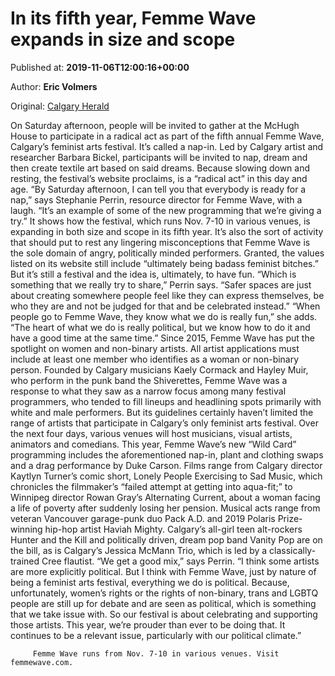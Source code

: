 
# In its fifth year, Femme Wave expands in size and scope

Published at: **2019-11-06T12:00:16+00:00**

Author: **Eric Volmers**

Original: [Calgary Herald](https://calgaryherald.com/entertainment/in-its-fifth-year-femme-wave-expands-in-size-and-scope)

On Saturday afternoon, people will be invited to gather at the McHugh House to participate in a radical act as part of the fifth annual Femme Wave, Calgary’s feminist arts festival.
It’s called a nap-in. Led by Calgary artist and researcher Barbara Bickel, participants will be invited to nap, dream and then create textile art based on said dreams. Because slowing down and resting, the festival’s website proclaims, is a “radical act” in this day and age.
“By Saturday afternoon, I can tell you that everybody is ready for a nap,” says Stephanie Perrin, resource director for Femme Wave, with a laugh. “It’s an example of some of the new programming that we’re giving a try.”
It shows how the festival, which runs Nov. 7-10 in various venues, is expanding in both size and scope in its fifth year. It’s also the sort of activity that should put to rest any lingering misconceptions that Femme Wave is the sole domain of angry, politically minded performers. Granted, the values listed on its website still include “ultimately being badass feminist bitches.” But it’s still a festival and the idea is, ultimately, to have fun.
“Which is something that we really try to share,” Perrin says. “Safer spaces are just about creating somewhere people feel like they can express themselves, be who they are and not be judged for that and be celebrated instead.”
“When people go to Femme Wave, they know what we do is really fun,” she adds. “The heart of what we do is really political, but we know how to do it and have a good time at the same time.”
Since 2015, Femme Wave has put the spotlight on women and non-binary artists. All artist applications must include at least one member who identifies as a woman or non-binary person. Founded by Calgary musicians Kaely Cormack and Hayley Muir, who perform in the punk band the Shiverettes, Femme Wave was a response to what they saw as a narrow focus among many festival programmers, who tended to fill lineups and headlining spots primarily with white and male performers.
But its guidelines certainly haven’t limited the range of artists that participate in Calgary’s only feminist arts festival. Over the next four days, various venues will host musicians, visual artists, animators and comedians. This year, Femme Wave’s new “Wild Card” programming includes the aforementioned nap-in, plant and clothing swaps and a drag performance by Duke Carson.
Films range from Calgary director Kaytlyn Turner’s comic short, Lonely People Exercising to Sad Music, which chronicles the filmmaker’s “failed attempt at getting into aqua-fit;” to Winnipeg director Rowan Gray’s Alternating Current, about a woman facing a life of poverty after suddenly losing her pension.
Musical acts range from veteran Vancouver garage-punk duo Pack A.D. and 2019 Polaris Prize-winning hip-hop artist Haviah Mighty. Calgary’s all-girl teen alt-rockers Hunter and the Kill and politically driven, dream pop band Vanity Pop are on the bill, as is Calgary’s Jessica McMann Trio, which is led by a classically-trained Cree flautist.
“We get a good mix,” says Perrin. “I think some artists are more explicitly political. But I think with Femme Wave, just by nature of being a feminist arts festival, everything we do is political. Because, unfortunately, women’s rights or the rights of non-binary, trans and LGBTQ people are still up for debate and are seen as political, which is something that we take issue with. So our festival is about celebrating and supporting those artists. This year, we’re prouder than ever to be doing that. It continues to be a relevant issue, particularly with our political climate.”

         Femme Wave runs from Nov. 7-10 in various venues. Visit femmewave.com.
      
